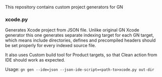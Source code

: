 This repository contains custom project generators for GN

### xcode.py

Generates Xcode project from JSON file. Unlike original GN Xcode generator this one generates separate indexing target for each GN target, which means include directories, defines and precompiled headers should be set properly for every indexed source file.

It also uses Custom build tool for Product targets, so that Clean action from IDE should work as expected.

Usage: `gn gen --ide=json --json-ide-script=<path-to>xcode.py out-dir`
